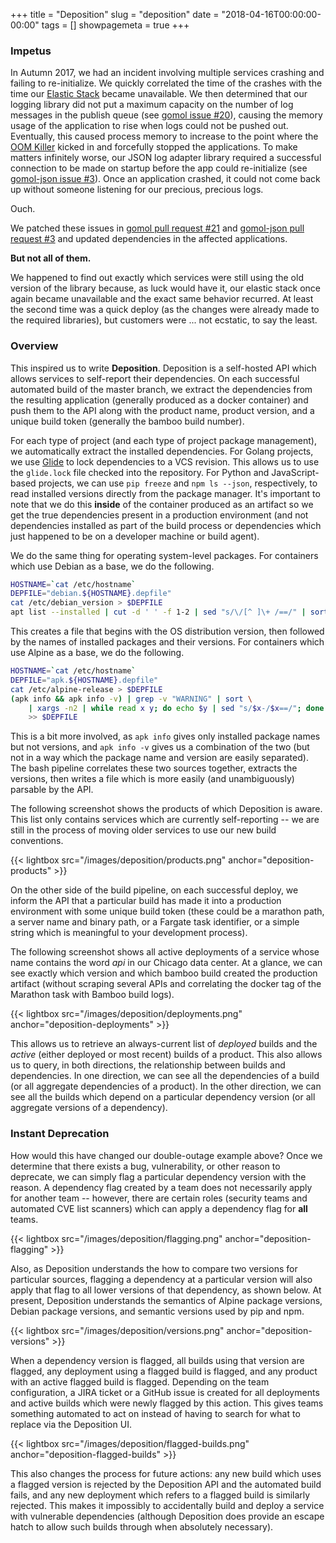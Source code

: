 +++
title = "Deposition"
slug = "deposition"
date = "2018-04-16T00:00:00-00:00"
tags = []
showpagemeta = true
+++

### Impetus

In Autumn 2017, we had an incident involving multiple services crashing and failing to re-initialize. We quickly correlated the time of the crashes with the time our [Elastic Stack](https://www.elastic.co/products) became unavailable. We then determined that our logging library did not put a maximum capacity on the number of log messages in the publish queue (see [gomol issue #20](https://github.com/aphistic/gomol/issues/20)), causing the memory usage of the application to rise when logs could not be pushed out. Eventually, this caused process memory to increase to the point where the [OOM Killer](https://en.wikipedia.org/wiki/Out_of_memory#Out_of_memory_management) kicked in and forcefully stopped the applications. To make matters infinitely worse, our JSON log adapter library required a successful connection to be made on startup before the app could re-initialize (see [gomol-json issue #3](https://github.com/aphistic/gomol-json/issues/3)). Once an application crashed, it could not come back up without someone listening for our precious, precious logs.

Ouch.

We patched these issues in [gomol pull request #21](https://github.com/aphistic/gomol/pull/21/files) and [gomol-json pull request #3](https://github.com/aphistic/gomol-json/pull/5/file) and updated dependencies in the affected applications.

**But not all of them.**

We happened to find out exactly which services were still using the old version of the library because, as luck would have it, our elastic stack once again became unavailable and the exact same behavior recurred. At least the second time was a quick deploy (as the changes were already made to the required libraries), but customers were ... not ecstatic, to say the least.

### Overview

This inspired us to write **Deposition**. Deposition is a self-hosted API which allows services to self-report their dependencies. On each successful automated build of the master branch, we extract the dependencies from the resulting application (generally produced as a docker container) and push them to the API along with the product name, product version, and a unique build token (generally the bamboo build number).

For each type of project (and each type of project package management), we automatically extract the installed dependencies. For Golang projects, we use [Glide](https://glide.sh/) to lock dependencies to a VCS revision. This allows us to use the `glide.lock` file checked into the repository. For Python and JavaScript-based projects, we can use `pip freeze` and `npm ls --json`, respectively, to read installed versions directly from the package manager. It's important to note that we do this **inside** of the container produced as an artifact so we get the true dependencies present in a production environment (and not dependencies installed as part of the build process or dependencies which just happened to be on a developer machine or build agent).

We do the same thing for operating system-level packages. For containers which use Debian as a base, we do the following.

```bash
HOSTNAME=`cat /etc/hostname`
DEPFILE="debian.${HOSTNAME}.depfile"
cat /etc/debian_version > $DEPFILE
apt list --installed | cut -d ' ' -f 1-2 | sed "s/\/[^ ]\+ /==/" | sort >> $DEPFILE
```

This creates a file that begins with the OS distribution version, then followed by the names of installed packages and their versions. For containers which use Alpine as a base, we do the following.

```bash
HOSTNAME=`cat /etc/hostname`
DEPFILE="apk.${HOSTNAME}.depfile"
cat /etc/alpine-release > $DEPFILE
(apk info && apk info -v) | grep -v "WARNING" | sort \
    | xargs -n2 | while read x y; do echo $y | sed "s/$x-/$x==/"; done \
    >> $DEPFILE
```

This is a bit more involved, as `apk info` gives only installed package names but not versions, and `apk info -v` gives us a combination of the two (but not in a way which the package name and version are easily separated). The bash pipeline correlates these two sources together, extracts the versions, then writes a file which is more easily (and unambiguously) parsable by the API.

The following screenshot shows the products of which Deposition is aware. This list only contains services which are currently self-reporting -- we are still in the process of moving older services to use our new build conventions.

{{< lightbox src="/images/deposition/products.png" anchor="deposition-products" >}}

On the other side of the build pipeline, on each successful deploy, we inform the API that a particular build has made it into a production environment with some unique build token (these could be a marathon path, a server name and binary path, or a Fargate task identifier, or a simple string which is meaningful to your development process).

The following screenshot shows all active deployments of a service whose name contains the word *api* in our Chicago data center. At a glance, we can see exactly which version and which bamboo build created the production artifact (without scraping several APIs and correlating the docker tag of the Marathon task with Bamboo build logs).

{{< lightbox src="/images/deposition/deployments.png" anchor="deposition-deployments" >}}

This allows us to retrieve an always-current list of *deployed* builds and the *active* (either deployed or most recent) builds of a product. This also allows us to query, in both directions, the relationship between builds and dependencies. In one direction, we can see all the dependencies of a build (or all aggregate dependencies of a product). In the other direction, we can see all the builds which depend on a particular dependency version (or all aggregate versions of a dependency).

### Instant Deprecation

How would this have changed our double-outage example above? Once we determine that there exists a bug, vulnerability, or other reason to deprecate, we can simply flag a particular dependency version with the reason. A dependency flag created by a team does not necessarily apply for another team -- however, there are certain roles (security teams and automated CVE list scanners) which can apply a dependency flag for **all** teams.

{{< lightbox src="/images/deposition/flagging.png" anchor="deposition-flagging" >}}

Also, as Deposition understands the how to compare two versions for particular sources, flagging a dependency at a particular version will also apply that flag to all lower versions of that dependency, as shown below. At present, Deposition understands the semantics of Alpine package versions, Debian package versions, and semantic versions used by pip and npm.

{{< lightbox src="/images/deposition/versions.png" anchor="deposition-versions" >}}

When a dependency version is flagged, all builds using that version are flagged, any deployment using a flagged build is flagged, and any product with an active flagged build is flagged. Depending on the team configuration, a JIRA ticket or a GitHub issue is created for all deployments and active builds which were newly flagged by this action. This gives teams something automated to act on instead of having to search for what to replace via the Deposition UI.

{{< lightbox src="/images/deposition/flagged-builds.png" anchor="deposition-flagged-builds" >}}

This also changes the process for future actions: any new build which uses a flagged version is rejected by the Deposition API and the automated build fails, and any new deployment which refers to a flagged build is similarly rejected. This makes it impossibly to accidentally build and deploy a service with vulnerable dependencies (although Deposition does provide an escape hatch to allow such builds through when absolutely necessary).
